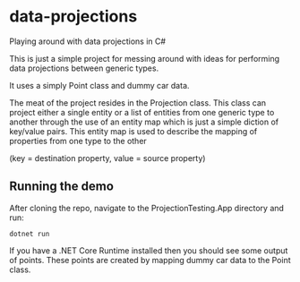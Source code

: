 # data-projections
Playing around with data projections in C#

This is just a simple project for messing around with ideas for performing data projections between generic types.

It uses a simply Point class and dummy car data.

The meat of the project resides in the Projection class. This class can project either a single entity or a list of entities
from one generic type to another through the use of an entity map which is just a simple diction of key/value pairs. This
entity map is used to describe the mapping of properties from one type to the other

(key = destination property, value = source property)

## Running the demo
After cloning the repo, navigate to the ProjectionTesting.App directory and run:

```
dotnet run
```

If you have a .NET Core Runtime installed then you should see some output of points.
These points are created by mapping dummy car data to the Point class.
